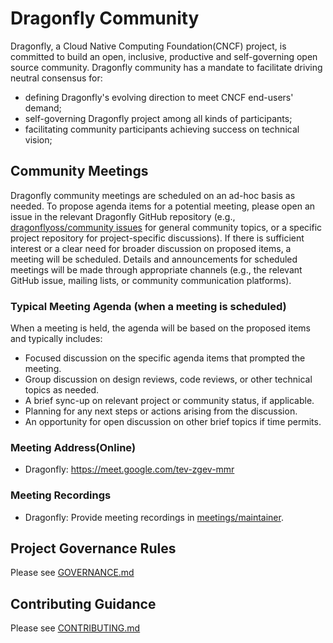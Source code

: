 # Dragonfly Community

Dragonfly, a Cloud Native Computing Foundation(CNCF) project, is committed to
build an open, inclusive, productive and self-governing open source community.
Dragonfly community has a mandate to facilitate driving neutral consensus for:

- defining Dragonfly's evolving direction to meet CNCF end-users' demand;
- self-governing Dragonfly project among all kinds of participants;
- facilitating community participants achieving success on technical vision;

## Community Meetings

Dragonfly community meetings are scheduled on an ad-hoc basis as needed.
To propose agenda items for a potential meeting, please open an issue in the relevant
Dragonfly GitHub repository (e.g., [dragonflyoss/community issues](https://github.com/dragonflyoss/community/issues) for
general community topics, or a specific project repository for project-specific discussions).
If there is sufficient interest or a clear need for broader discussion on proposed items, a meeting will be scheduled.
Details and announcements for scheduled meetings will be made through appropriate
channels (e.g., the relevant GitHub issue, mailing lists, or community communication platforms).

### Typical Meeting Agenda (when a meeting is scheduled)

When a meeting is held, the agenda will be based on the proposed items and typically includes:

- Focused discussion on the specific agenda items that prompted the meeting.
- Group discussion on design reviews, code reviews, or other technical topics as needed.
- A brief sync-up on relevant project or community status, if applicable.
- Planning for any next steps or actions arising from the discussion.
- An opportunity for open discussion on other brief topics if time permits.

### Meeting Address(Online)

- Dragonfly: <https://meet.google.com/tev-zgev-mmr>

### Meeting Recordings

- Dragonfly: Provide meeting recordings in [meetings/maintainer](https://github.com/dragonflyoss/community/tree/master/meetings/maintainer).

## Project Governance Rules

Please see [GOVERNANCE.md](./GOVERNANCE.md)

## Contributing Guidance

Please see [CONTRIBUTING.md](./CONTRIBUTING.md)
